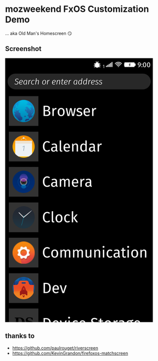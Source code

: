 mozweekend FxOS Customization Demo
==================================
… aka Old Man's Homescreen :smirk:

Screenshot
----------

![FxOS Customization Demo](https://raw.githubusercontent.com/SunboX/mozweekend_Custom_Homescreen/master/screenshot/2015-07-02-21-00-20.png)


thanks to
---------

* https://github.com/paulrouget/riverscreen
* https://github.com/KevinGrandon/firefoxos-matchscreen
